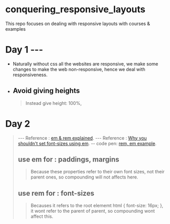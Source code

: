 # conquering_responsive_layouts

This repo focuses on dealing with responsive layouts with courses &amp; examples

# Day 1 ---

- Naturally without css all the websites are responsive, we make some changes to make the web non-responsive, hence we deal with responsiveness.

- ## Avoid giving heights
  > Instead give height: 100%,

# Day 2

> --- Reference : [em & rem explained](https://youtu.be/_-aDOAMmDHI?si=95p3mFROtT0u6-dq).
> --- Reference : [Why you shouldn't set font-sizes using em](https://youtu.be/pautqDqa54I?si=BiSS70RjLNT_oskm).
> -- code pen: [rem, em example](https://codepen.io/kevinpowell/pen/RKdjXe).
>
> ## use em for : **paddings, margins**
>
> > Because these properties refer to their own font sizes, not their parent ones, so compounding will not affects here.
>
> ## use rem for : **font-sizes**
>
> > Becauses it refers to the root elememt html { font-size: 16px; }, it wont refer to the parent of parent, so compounding wont affect this.
